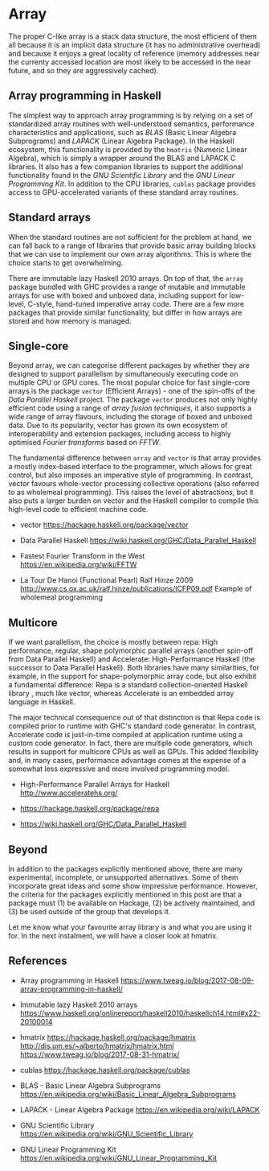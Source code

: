 # Array

The proper C-like array is a stack data structure, the most efficient of them all because it is an implicit data structure (it has no administrative overhead) and because it enjoys a great locality of reference (memory addresses near the currenty accessed location are most likely to be accessed in the near future, and so they are aggressively cached).

## Array programming in Haskell

The simplest way to approach array programming is by relying on a set of standardized array routines with well-understood semantics, performance characteristics and applications, such as *BLAS* (Basic Linear Algebra Subprograms) and *LAPACK* (Linear Algebra Package). In the Haskell ecosystem, this functionality is provided by the `hmatrix` (Numeric Linear Algebra), which is simply a wrapper around the BLAS and LAPACK C libraries. It also has a few companion libraries to support the additional functionality found in the *GNU Scientific Library* and the *GNU Linear Programming Kit*. In addition to the CPU libraries, `cublas` package provides access to GPU-accelerated variants of these standard array routines.

## Standard arrays

When the standard routines are not sufficient for the problem at hand, we can fall back to a range of libraries that provide basic array building blocks that we can use to implement our own array algorithms. This is where the choice starts to get overwhelming.

There are immutable lazy Haskell 2010 arrays. On top of that, the `array` package bundled with GHC provides a range of mutable and immutable arrays for use with boxed and unboxed data, including support for low-level, C-style, hand-tuned imperative array code. There are a few more packages that provide similar functionality, but differ in how arrays are stored and how memory is managed.

## Single-core

Beyond array, we can categorise different packages by whether they are designed to support parallelism by simultaneously executing code on multiple CPU or GPU cores. The most popular choice for fast single-core arrays is the package `vector` (Efficient Arrays) - one of the spin-offs of the *Data Parallel Haskell* project. The package `vector` produces not only highly efficient code using a range of *array fusion techniques*, it also supports a wide range of array flavours, including the storage of boxed and unboxed data. Due to its popularity, vector has grown its own ecosystem of interoperability and extension packages, including access to highly optimised *Fourier transforms* based on *FFTW*.

The fundamental difference between `array` and `vector` is that array provides a mostly index-based interface to the programmer, which allows for great control, but also imposes an imperative style of programming. In contrast, vector favours whole-vector processing collective operations (also referred to as wholemeal programming). This raises the level of abstractions, but it also puts a larger burden on vector and the Haskell compiler to compile this high-level code to efficient machine code.

* vector
https://hackage.haskell.org/package/vector

* Data Parallel Haskell
https://wiki.haskell.org/GHC/Data_Parallel_Haskell

* Fastest Fourier Transform in the West
https://en.wikipedia.org/wiki/FFTW

* La Tour De Hanoi (Functional Pearl) Ralf Hinze 2009
http://www.cs.ox.ac.uk/ralf.hinze/publications/ICFP09.pdf
Example of wholemeal programming


## Multicore

If we want parallelism, the choice is mostly between repa: High performance, regular, shape polymorphic parallel arrays (another spin-off from Data Parallel Haskell) and Accelerate: High-Performance Haskell (the successor to Data Parallel Haskell). Both libraries have many similarities, for example, in the support for shape-polymorphic array code, but also exhibit a fundamental difference: Repa is a standard collection-oriented Haskell library , much like vector, whereas Accelerate is an embedded array language in Haskell.

The major technical consequence out of that distinction is that Repa code is compiled prior to runtime with GHC's standard code generator. In contrast, Accelerate code is just-in-time compiled at application runtime using a custom code generator. In fact, there are multiple code generators, which results in support for multicore CPUs as well as GPUs. This added flexibility and, in many cases, performance advantage comes at the expense of a somewhat less expressive and more involved programming model.

* High-Performance Parallel Arrays for Haskell
http://www.acceleratehs.org/

* https://hackage.haskell.org/package/repa

* https://wiki.haskell.org/GHC/Data_Parallel_Haskell



## Beyond

In addition to the packages explicitly mentioned above, there are many experimental, incomplete, or unsupported alternatives. Some of them incorporate great ideas and some show impressive performance. However, the criteria for the packages explicitly mentioned in this post are that a package must (1) be available on Hackage, (2) be actively maintained, and (3) be used outside of the group that develops it.

Let me know what your favourite array library is and what you are using it for. In the next instalment, we will have a closer look at hmatrix.





## References

* Array programming in Haskell
https://www.tweag.io/blog/2017-08-09-array-programming-in-haskell/

* Immutable lazy Haskell 2010 arrays
https://www.haskell.org/onlinereport/haskell2010/haskellch14.html#x22-20100014

* hmatrix
https://hackage.haskell.org/package/hmatrix
http://dis.um.es/~alberto/hmatrix/hmatrix.html
https://www.tweag.io/blog/2017-08-31-hmatrix/

* cublas
https://hackage.haskell.org/package/cublas

* BLAS - Basic Linear Algebra Subprograms
https://en.wikipedia.org/wiki/Basic_Linear_Algebra_Subprograms

* LAPACK - Linear Algebra Package
https://en.wikipedia.org/wiki/LAPACK

* GNU Scientific Library
https://en.wikipedia.org/wiki/GNU_Scientific_Library

* GNU Linear Programming Kit
https://en.wikipedia.org/wiki/GNU_Linear_Programming_Kit
